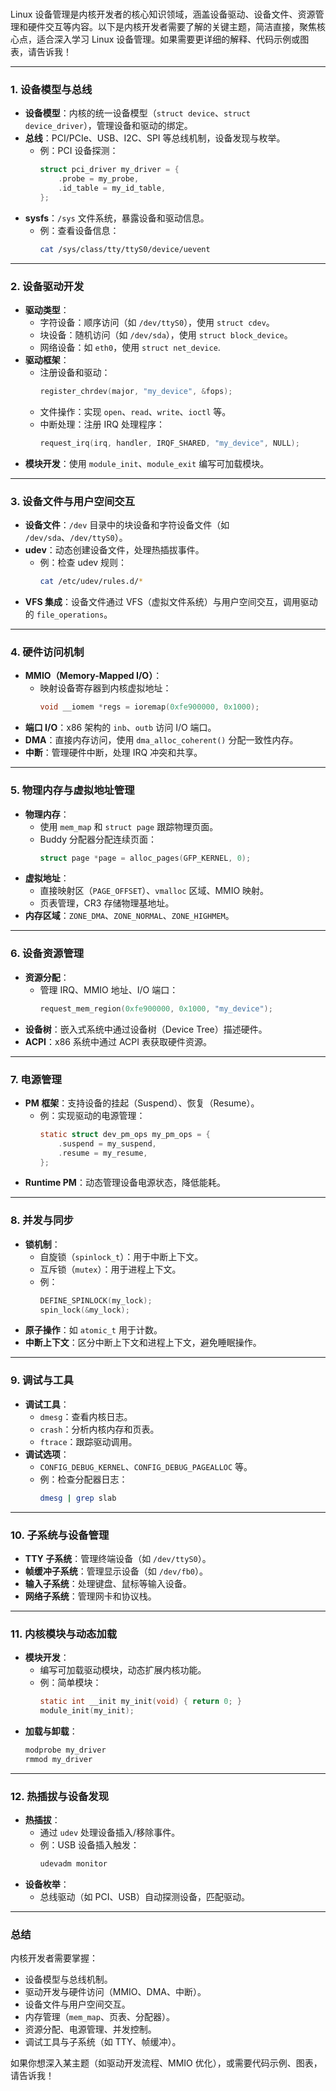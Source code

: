 #

Linux 设备管理是内核开发者的核心知识领域，涵盖设备驱动、设备文件、资源管理和硬件交互等内容。以下是内核开发者需要了解的关键主题，简洁直接，聚焦核心点，适合深入学习 Linux 设备管理。如果需要更详细的解释、代码示例或图表，请告诉我！

---

### 1. **设备模型与总线**
- **设备模型**：内核的统一设备模型（`struct device`、`struct device_driver`），管理设备和驱动的绑定。
- **总线**：PCI/PCIe、USB、I2C、SPI 等总线机制，设备发现与枚举。
  - 例：PCI 设备探测：
    ```c
    struct pci_driver my_driver = {
        .probe = my_probe,
        .id_table = my_id_table,
    };
    ```
- **sysfs**：`/sys` 文件系统，暴露设备和驱动信息。
  - 例：查看设备信息：
    ```bash
    cat /sys/class/tty/ttyS0/device/uevent
    ```

---

### 2. **设备驱动开发**
- **驱动类型**：
  - 字符设备：顺序访问（如 `/dev/ttyS0`），使用 `struct cdev`。
  - 块设备：随机访问（如 `/dev/sda`），使用 `struct block_device`。
  - 网络设备：如 `eth0`，使用 `struct net_device`.
- **驱动框架**：
  - 注册设备和驱动：
    ```c
    register_chrdev(major, "my_device", &fops);
    ```
  - 文件操作：实现 `open`、`read`、`write`、`ioctl` 等。
  - 中断处理：注册 IRQ 处理程序：
    ```c
    request_irq(irq, handler, IRQF_SHARED, "my_device", NULL);
    ```
- **模块开发**：使用 `module_init`、`module_exit` 编写可加载模块。

---

### 3. **设备文件与用户空间交互**
- **设备文件**：`/dev` 目录中的块设备和字符设备文件（如 `/dev/sda`、`/dev/ttyS0`）。
- **udev**：动态创建设备文件，处理热插拔事件。
  - 例：检查 udev 规则：
    ```bash
    cat /etc/udev/rules.d/*
    ```
- **VFS 集成**：设备文件通过 VFS（虚拟文件系统）与用户空间交互，调用驱动的 `file_operations`。

---

### 4. **硬件访问机制**
- **MMIO（Memory-Mapped I/O）**：
  - 映射设备寄存器到内核虚拟地址：
    ```c
    void __iomem *regs = ioremap(0xfe900000, 0x1000);
    ```
- **端口 I/O**：x86 架构的 `inb`、`outb` 访问 I/O 端口。
- **DMA**：直接内存访问，使用 `dma_alloc_coherent()` 分配一致性内存。
- **中断**：管理硬件中断，处理 IRQ 冲突和共享。

---

### 5. **物理内存与虚拟地址管理**
- **物理内存**：
  - 使用 `mem_map` 和 `struct page` 跟踪物理页面。
  - Buddy 分配器分配连续页面：
    ```c
    struct page *page = alloc_pages(GFP_KERNEL, 0);
    ```
- **虚拟地址**：
  - 直接映射区（`PAGE_OFFSET`）、`vmalloc` 区域、MMIO 映射。
  - 页表管理，CR3 存储物理基地址。
- **内存区域**：`ZONE_DMA`、`ZONE_NORMAL`、`ZONE_HIGHMEM`。

---

### 6. **设备资源管理**
- **资源分配**：
  - 管理 IRQ、MMIO 地址、I/O 端口：
    ```c
    request_mem_region(0xfe900000, 0x1000, "my_device");
    ```
- **设备树**：嵌入式系统中通过设备树（Device Tree）描述硬件。
- **ACPI**：x86 系统中通过 ACPI 表获取硬件资源。

---

### 7. **电源管理**
- **PM 框架**：支持设备的挂起（Suspend）、恢复（Resume）。
  - 例：实现驱动的电源管理：
    ```c
    static struct dev_pm_ops my_pm_ops = {
        .suspend = my_suspend,
        .resume = my_resume,
    };
    ```
- **Runtime PM**：动态管理设备电源状态，降低能耗。

---

### 8. **并发与同步**
- **锁机制**：
  - 自旋锁（`spinlock_t`）：用于中断上下文。
  - 互斥锁（`mutex`）：用于进程上下文。
  - 例：
    ```c
    DEFINE_SPINLOCK(my_lock);
    spin_lock(&my_lock);
    ```
- **原子操作**：如 `atomic_t` 用于计数。
- **中断上下文**：区分中断上下文和进程上下文，避免睡眠操作。

---

### 9. **调试与工具**
- **调试工具**：
  - `dmesg`：查看内核日志。
  - `crash`：分析内核内存和页表。
  - `ftrace`：跟踪驱动调用。
- **调试选项**：
  - `CONFIG_DEBUG_KERNEL`、`CONFIG_DEBUG_PAGEALLOC` 等。
  - 例：检查分配器日志：
    ```bash
    dmesg | grep slab
    ```

---

### 10. **子系统与设备管理**
- **TTY 子系统**：管理终端设备（如 `/dev/ttyS0`）。
- **帧缓冲子系统**：管理显示设备（如 `/dev/fb0`）。
- **输入子系统**：处理键盘、鼠标等输入设备。
- **网络子系统**：管理网卡和协议栈。

---

### 11. **内核模块与动态加载**
- **模块开发**：
  - 编写可加载驱动模块，动态扩展内核功能。
  - 例：简单模块：
    ```c
    static int __init my_init(void) { return 0; }
    module_init(my_init);
    ```
- **加载与卸载**：
  ```bash
  modprobe my_driver
  rmmod my_driver
  ```

---

### 12. **热插拔与设备发现**
- **热插拔**：
  - 通过 `udev` 处理设备插入/移除事件。
  - 例：USB 设备插入触发：
    ```bash
    udevadm monitor
    ```
- **设备枚举**：
  - 总线驱动（如 PCI、USB）自动探测设备，匹配驱动。

---

### 总结
内核开发者需要掌握：
- 设备模型与总线机制。
- 驱动开发与硬件访问（MMIO、DMA、中断）。
- 设备文件与用户空间交互。
- 内存管理（`mem_map`、页表、分配器）。
- 资源分配、电源管理、并发控制。
- 调试工具与子系统（如 TTY、帧缓冲）。

如果你想深入某主题（如驱动开发流程、MMIO 优化），或需要代码示例、图表，请告诉我！